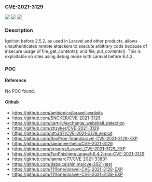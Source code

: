 ### [CVE-2021-3129](https://cve.mitre.org/cgi-bin/cvename.cgi?name=CVE-2021-3129)
![](https://img.shields.io/static/v1?label=Product&message=n%2Fa&color=blue)
![](https://img.shields.io/static/v1?label=Version&message=n%2Fa&color=blue)
![](https://img.shields.io/static/v1?label=Vulnerability&message=n%2Fa&color=brighgreen)

### Description

Ignition before 2.5.2, as used in Laravel and other products, allows unauthenticated remote attackers to execute arbitrary code because of insecure usage of file_get_contents() and file_put_contents(). This is exploitable on sites using debug mode with Laravel before 8.4.2.

### POC

#### Reference
No POC found.

#### Github
- https://github.com/ambionics/laravel-exploits
- https://github.com/SNCKER/CVE-2021-3129
- https://github.com/cert-lv/exchange_webshell_detection
- https://github.com/zhzyker/CVE-2021-3129
- https://github.com/nth347/CVE-2021-3129_exploit
- https://github.com/SecPros-Team/laravel-CVE-2021-3129-EXP
- https://github.com/simonlee-hello/CVE-2021-3129
- https://github.com/crisprss/Laravel_CVE-2021-3129_EXP
- https://github.com/FunPhishing/Laravel-8.4.2-rce-CVE-2021-3129
- https://github.com/lanmarc77/CVE-2021-33831
- https://github.com/dabaicaishinima/cve-2021-test
- https://github.com/1111one/laravel-CVE-2021-3129-EXP
- https://github.com/1111one/laravel-CVE-2021-3129-EXP

